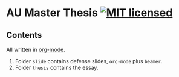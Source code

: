 AU Master Thesis [![MIT licensed](https://img.shields.io/badge/license-MIT-blue.svg)](https://github.com/gongzhitaao/master-thesis/blob/master/LICENSE)
======

## Contents ##

All written in [org-mode](http://orgmode.org).

1. Folder `slide` contains defense slides, `org-mode` plus `beamer`.
2. Folder `thesis` contains the essay.
